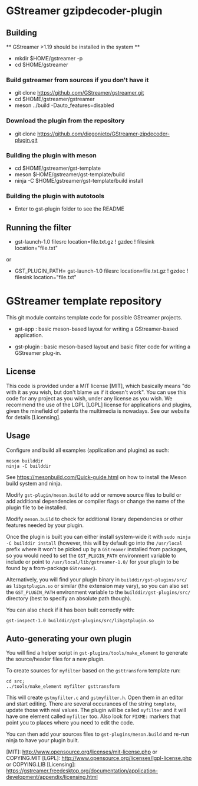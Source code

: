 # GStreamer gzipdecoder-plugin

## Building
** GStreamer >1.19 should be installed in the system **
* mkdir $HOME/gstreamer -p
* cd $HOME/gstreamer

### Build gstreamer from sources if you don't have it
* git clone https://github.com/GStreamer/gstreamer.git
* cd $HOME/gstreamer/gstreamer
* meson ../build -Dauto_features=disabled 

### Download the plugin from the repository
* git clone https://github.com/diegonieto/GStreamer-zipdecoder-plugin.git

### Building the plugin with meson
* cd $HOME/gstreamer/gst-template
* meson $HOME/gstreamer/gst-template/build
* ninja -C $HOME/gstreamer/gst-template/build install

### Building the plugin with autotools
* Enter to gst-plugin folder to see the README

## Running the filter
* gst-launch-1.0 filesrc location=file.txt.gz ! gzdec ! filesink location="file.txt"

or

* GST_PLUGIN_PATH=<path where the lib is installed> gst-launch-1.0 filesrc location=file.txt.gz ! gzdec ! filesink location="file.txt"


# GStreamer template repository

This git module contains template code for possible GStreamer projects.

* gst-app :
  basic meson-based layout for writing a GStreamer-based application.

* gst-plugin :
  basic meson-based layout and basic filter code for writing a GStreamer plug-in.

## License

This code is provided under a MIT license [MIT], which basically means "do
with it as you wish, but don't blame us if it doesn't work". You can use
this code for any project as you wish, under any license as you wish. We
recommend the use of the LGPL [LGPL] license for applications and plugins,
given the minefield of patents the multimedia is nowadays. See our website
for details [Licensing].

## Usage

Configure and build all examples (application and plugins) as such:

    meson builddir
    ninja -C builddir

See <https://mesonbuild.com/Quick-guide.html> on how to install the Meson
build system and ninja.

Modify `gst-plugin/meson.build` to add or remove source files to build or
add additional dependencies or compiler flags or change the name of the
plugin file to be installed.

Modify `meson.build` to check for additional library dependencies
or other features needed by your plugin.

Once the plugin is built you can either install system-wide it with `sudo ninja
-C builddir install` (however, this will by default go into the `/usr/local`
prefix where it won't be picked up by a `GStreamer` installed from packages, so
you would need to set the `GST_PLUGIN_PATH` environment variable to include or
point to `/usr/local/lib/gstreamer-1.0/` for your plugin to be found by a
from-package `GStreamer`).

Alternatively, you will find your plugin binary in `builddir/gst-plugins/src/`
as `libgstplugin.so` or similar (the extension may vary), so you can also set
the `GST_PLUGIN_PATH` environment variable to the `builddir/gst-plugins/src/`
directory (best to specify an absolute path though).

You can also check if it has been built correctly with:

    gst-inspect-1.0 builddir/gst-plugins/src/libgstplugin.so

## Auto-generating your own plugin

You will find a helper script in `gst-plugins/tools/make_element` to generate
the source/header files for a new plugin.

To create sources for `myfilter` based on the `gsttransform` template run:

``` shell
cd src;
../tools/make_element myfilter gsttransform
```

This will create `gstmyfilter.c` and `gstmyfilter.h`. Open them in an editor and
start editing. There are several occurances of the string `template`, update
those with real values. The plugin will be called `myfilter` and it will have
one element called `myfilter` too. Also look for `FIXME:` markers that point you
to places where you need to edit the code.

You can then add your sources files to `gst-plugins/meson.build` and re-run
ninja to have your plugin built.


[MIT]: http://www.opensource.org/licenses/mit-license.php or COPYING.MIT
[LGPL]: http://www.opensource.org/licenses/lgpl-license.php or COPYING.LIB
[Licensing]: https://gstreamer.freedesktop.org/documentation/application-development/appendix/licensing.html

